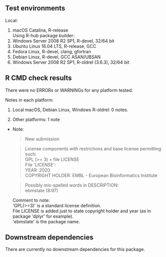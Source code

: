 ## Test environments
Local:  
  1. macOS Catalina, R-release  
Using R-hub package builder:  
  2. Windows Server 2008 R2 SP1, R-devel, 32/64 bit  
  3. Ubuntu Linux 16.04 LTS, R-release, GCC  
  4. Fedora Linux, R-devel, clang, gfortran  
  5. Debian Linux, R-devel, GCC ASAN/UBSAN  
  6. Windows Server 2008 R2 SP1, R-oldrel (3.6.3), 32/64 bit

## R CMD check results
There were no ERRORs or WARNINGs for any platform tested.

Notes in each platform:

1. Local macOS, Debian Linux, Windows R-oldrel: 0 notes.

2. Other platforms: 1 note   

  * Note:  
   
      >New submission  

      >License components with restrictions and base          license permitting such:    
      >GPL (>= 3) + file LICENSE  
      >File 'LICENSE':  
        YEAR: 2020  
        COPYRIGHT HOLDER: EMBL - European Bioinformatics Institute

      >Possibly mis-spelled words in DESCRIPTION:  
        ebmstate (8:97)
    
      Comment to note:  
      'GPL(>=3)' is a standard license definition.   
      File LICENSE is added just to state copyright holder and year (as in package 'dplyr' for example).      
      'ebmstate' is the package name.


## Downstream dependencies
There are currently no downstream dependencies for this package.
